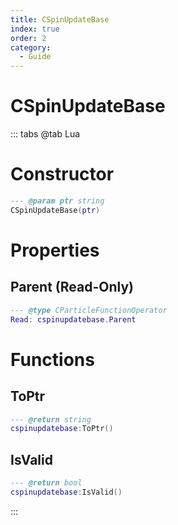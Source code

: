 ```yaml
---
title: CSpinUpdateBase
index: true
order: 2
category:
  - Guide
---
```


# CSpinUpdateBase

::: tabs
@tab Lua
# Constructor
```lua
--- @param ptr string
CSpinUpdateBase(ptr)
```
# Properties
## Parent (Read-Only)
```lua
--- @type CParticleFunctionOperator
Read: cspinupdatebase.Parent
```
# Functions
## ToPtr
```lua
--- @return string
cspinupdatebase:ToPtr()
```
## IsValid
```lua
--- @return bool
cspinupdatebase:IsValid()
```

:::